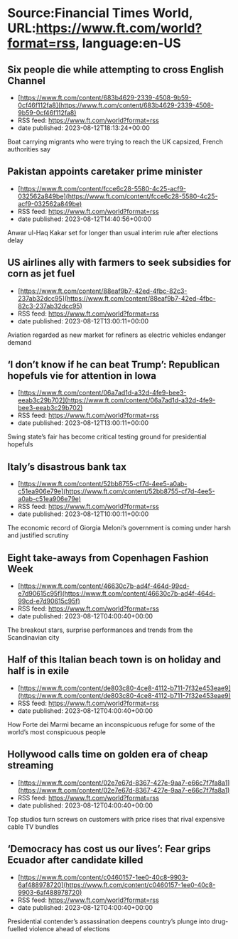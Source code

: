 # Source:Financial Times World, URL:https://www.ft.com/world?format=rss, language:en-US

## Six people die while attempting to cross English Channel
 - [https://www.ft.com/content/683b4629-2339-4508-9b59-0cf46f112fa8](https://www.ft.com/content/683b4629-2339-4508-9b59-0cf46f112fa8)
 - RSS feed: https://www.ft.com/world?format=rss
 - date published: 2023-08-12T18:13:24+00:00

Boat carrying migrants who were trying to reach the UK capsized, French authorities say

## Pakistan appoints caretaker prime minister
 - [https://www.ft.com/content/fcce6c28-5580-4c25-acf9-032562a849be](https://www.ft.com/content/fcce6c28-5580-4c25-acf9-032562a849be)
 - RSS feed: https://www.ft.com/world?format=rss
 - date published: 2023-08-12T14:40:56+00:00

Anwar ul-Haq Kakar set for longer than usual interim rule after elections delay

## US airlines ally with farmers to seek subsidies for corn as jet fuel
 - [https://www.ft.com/content/88eaf9b7-42ed-4fbc-82c3-237ab32dcc95](https://www.ft.com/content/88eaf9b7-42ed-4fbc-82c3-237ab32dcc95)
 - RSS feed: https://www.ft.com/world?format=rss
 - date published: 2023-08-12T13:00:11+00:00

Aviation regarded as new market for refiners as electric vehicles endanger demand

## ‘I don’t know if he can beat Trump’: Republican hopefuls vie for attention in Iowa
 - [https://www.ft.com/content/06a7ad1d-a32d-4fe9-bee3-eeab3c29b702](https://www.ft.com/content/06a7ad1d-a32d-4fe9-bee3-eeab3c29b702)
 - RSS feed: https://www.ft.com/world?format=rss
 - date published: 2023-08-12T13:00:11+00:00

Swing state’s fair has become critical testing ground for presidential hopefuls

## Italy’s disastrous bank tax
 - [https://www.ft.com/content/52bb8755-cf7d-4ee5-a0ab-c51ea906e79e](https://www.ft.com/content/52bb8755-cf7d-4ee5-a0ab-c51ea906e79e)
 - RSS feed: https://www.ft.com/world?format=rss
 - date published: 2023-08-12T10:00:11+00:00

The economic record of Giorgia Meloni’s government is coming under harsh and justified scrutiny

## Eight take-aways from Copenhagen Fashion Week
 - [https://www.ft.com/content/46630c7b-ad4f-464d-99cd-e7d90615c95f](https://www.ft.com/content/46630c7b-ad4f-464d-99cd-e7d90615c95f)
 - RSS feed: https://www.ft.com/world?format=rss
 - date published: 2023-08-12T04:00:40+00:00

The breakout stars, surprise performances and trends from the Scandinavian city

## Half of this Italian beach town is on holiday and half is in exile
 - [https://www.ft.com/content/de803c80-4ce8-4112-b711-7f32e453eae9](https://www.ft.com/content/de803c80-4ce8-4112-b711-7f32e453eae9)
 - RSS feed: https://www.ft.com/world?format=rss
 - date published: 2023-08-12T04:00:40+00:00

How Forte dei Marmi became an inconspicuous refuge for some of the world’s most conspicuous people

## Hollywood calls time on golden era of cheap streaming
 - [https://www.ft.com/content/02e7e67d-8367-427e-9aa7-e66c7f7fa8a1](https://www.ft.com/content/02e7e67d-8367-427e-9aa7-e66c7f7fa8a1)
 - RSS feed: https://www.ft.com/world?format=rss
 - date published: 2023-08-12T04:00:40+00:00

Top studios turn screws on customers with price rises that rival expensive cable TV bundles

## ‘Democracy has cost us our lives’: Fear grips Ecuador after candidate killed
 - [https://www.ft.com/content/c0460157-1ee0-40c8-9903-6af488978720](https://www.ft.com/content/c0460157-1ee0-40c8-9903-6af488978720)
 - RSS feed: https://www.ft.com/world?format=rss
 - date published: 2023-08-12T04:00:40+00:00

Presidential contender’s assassination deepens country’s plunge into drug-fuelled violence ahead of elections

